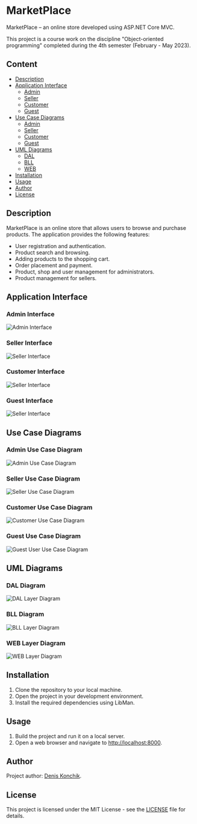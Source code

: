 # MarketPlace

MarketPlace – an online store developed using ASP.NET Core MVC. 

This project is a course work on the discipline "Object-oriented programming" completed during the 4th semester (February - May 2023).



## Content

- [Description](#description)
- [Application Interface](#application-interface)
  - [Admin](#admin-interface)
  - [Seller](#seller-interface)
  - [Customer](#customer-interface)
  - [Guest](#guest-interface)
- [Use Case Diagrams](#use-case-diagrams)
  - [Admin](#admin-use-case-diagram)
  - [Seller](#seller-use-case-diagram)
  - [Customer](#customer-use-case-diagram)
  - [Guest](#guest-use-case-diagram)
- [UML Diagrams](#uml-diagrams)
  - [DAL](#dal-diagram)
  - [BLL](#bll-diagram)
  - [WEB](#web-layer-diagram)
- [Installation](#installation)
- [Usage](#usage)
- [Author](#author)
- [License](#license)



## Description

MarketPlace is an online store that allows users to browse and purchase products. The application provides the following features:
- User registration and authentication.
- Product search and browsing.
- Adding products to the shopping cart.
- Order placement and payment.
- Product, shop and user management for administrators.
- Product management for sellers.



## Application Interface

### Admin Interface
![Admin Interface](media/Demo/admin_demo.gif)

### Seller Interface
![Seller Interface](media/Demo/seller_demo.gif)

### Customer Interface
![Seller Interface](media/Demo/customer_demo.gif)

### Guest Interface
![Seller Interface](media/Demo/guest_demo.gif)



## Use Case Diagrams

### Admin Use Case Diagram
![Admin Use Case Diagram](media/UseCase/Admin.png)

### Seller Use Case Diagram
![Seller Use Case Diagram](media/UseCase/Seller.png)

### Customer Use Case Diagram
![Customer Use Case Diagram](media/UseCase/Customer.png)

### Guest Use Case Diagram
![Guest User Use Case Diagram](media/UseCase/Guest.png)



## UML Diagrams

### DAL Diagram
![DAL Layer Diagram](media/UML/DAL.png)

### BLL Diagram
![BLL Layer Diagram](media/UML/BLL.png)

### WEB Layer Diagram
![WEB Layer Diagram](media/UML/WEB.png)



## Installation

1. Clone the repository to your local machine.
2. Open the project in your development environment.
3. Install the required dependencies using LibMan.



## Usage

1. Build the project and run it on a local server.
2. Open a web browser and navigate to [http://localhost:8000](http://localhost:8000).



## Author

Project author: [Denis Konchik](https://github.com/denis-pptx).



## License

This project is licensed under the MIT License - see the [LICENSE](LICENSE) file for details.
